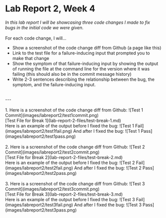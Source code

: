 # Lab Report 2, Week 4

*In this lab report I will be showcasing three code changes I made to fix bugs in the initial code we were given.*
<br><br>
For each code change, I will...
<br>
* Show a screenshot of the code change diff from Github (a page like this)
* Link to the test file for a failure-inducing input that prompted you to make that change
* Show the symptom of that failure-inducing input by showing the output of running the file at the command line for the version where it was failing (this should also be in the commit message history)
* Write 2-3 sentences describing the relationship between the bug, the symptom, and the failure-inducing input.
<br>
---
<br><br>
1. Here is a screenshot of the code change diff from Github:
![Test 1 Commit](images/labreport2/test1commit.png)
<br>[Test File for Break 1](lab-report-2-files/test-break-1.md)
<br>
Here is an example of the output before I fixed the bug:
![Test 1 Fail](images/labreport2/test1fail.png)
And after I fixed the bug:
![Test 1 Pass](images/labreport2/test1pass.png)
<br><br>
2. Here is a screenshot of the code change diff from Github:
![Test 2 Commit](images/labreport2/test2commit.png)
<br>[Test File for Break 2](lab-report-2-files/test-break-2.md)
<br>
Here is an example of the output before I fixed the bug:
![Test 2 Fail](images/labreport2/test2fail.png)
And after I fixed the bug:
![Test 2 Pass](images/labreport2/test2pass.png)
<br><br>
3. Here is a screenshot of the code change diff from Github:
![Test 3 Commit](images/labreport2/test3commit.png)
<br>[Test File for Break 3](lab-report-2-files/test-break-3.md)
<br>
Here is an example of the output before I fixed the bug:
![Test 3 Fail](images/labreport2/test3fail.png)
And after I fixed the bug:
![Test 3 Pass](images/labreport2/test3pass.png)
<br><br>